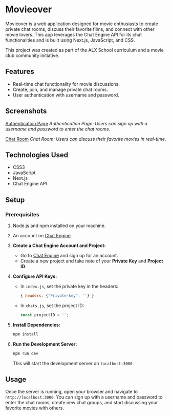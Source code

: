 # Movieover

Movieover is a web application designed for movie enthusiasts to create private chat rooms, discuss their favorite films, and connect with other movie lovers. This app leverages the Chat Engine API for its chat functionalities and is built using Next.js, JavaScript, and CSS.

This project was created as part of the ALX School curriculum and a movie club community initiative.

## Features
- Real-time chat functionality for movie discussions.
- Create, join, and manage private chat rooms.
- User authentication with username and password.

## Screenshots
[Authentication Page](<public/MovieOver's screenshot of the auth form.PNG>)
*Authentication Page: Users can sign up with a username and password to enter the chat rooms.*

[Chat Room](<public/screenshot of the chat.PNG>)
*Chat Room: Users can discuss their favorite movies in real-time.*

## Technologies Used
- CSS3
- JavaScript
- Next.js
- Chat Engine API

## Setup

### Prerequisites
1. Node.js and npm installed on your machine.
2. An account on [Chat Engine](https://chatengine.io/).

2. **Create a Chat Engine Account and Project:**
   - Go to [Chat Engine](https://chatengine.io/) and sign up for an account.
   - Create a new project and take note of your **Private Key** and **Project ID**.

3. **Configure API Keys:**
   - In `index.js`, set the private key in the headers:
     ```js
     { headers: {"Private-key": ''} }
     ```
   - In `chats.js`, set the project ID:
     ```js
     const projectID = '';
     ```

4. **Install Dependencies:**
   ```bash
   npm install
   ```

5. **Run the Development Server:**
   ```bash
   npm run dev
   ```
   This will start the development server on `localhost:3000`.

## Usage
Once the server is running, open your browser and navigate to `http://localhost:3000`. You can sign up with a username and password to enter the chat rooms, create new chat groups, and start discussing your favorite movies with others.


